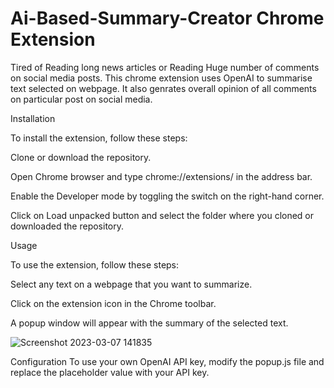 # Ai-Based-Summary-Creator Chrome Extension
Tired of Reading long news articles or Reading Huge number of comments on social media posts.
 This chrome extension uses OpenAI to summarise text selected on webpage. It also genrates overall opinion of all comments on particular post on social media.
 
Installation

To install the extension, follow these steps:

Clone or download the repository.

Open Chrome browser and type chrome://extensions/ in the address bar.

Enable the Developer mode by toggling the switch on the right-hand corner.

Click on Load unpacked button and select the folder where you cloned or downloaded the repository.


Usage

To use the extension, follow these steps:

Select any text on a webpage that you want to summarize.

Click on the extension icon in the Chrome toolbar.

A popup window will appear with the summary of the selected text.

![Screenshot 2023-03-07 141835](https://user-images.githubusercontent.com/102845667/223371821-89ebb21b-282b-4fc8-aa68-24f38c92e49e.png)



Configuration
To use your own OpenAI API key, modify the popup.js file and replace the placeholder value with your API key.
